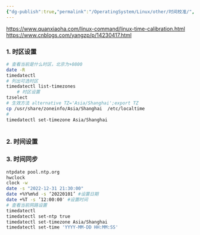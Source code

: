 ```yaml
---
{"dg-publish":true,"permalink":"/OperatingSystem/Linux/other/时间校准/","tags":["time","ntpdate","date"],"noteIcon":"3"}
---
```


https://www.quanxiaoha.com/linux-command/linux-time-calibration.html
https://www.cnblogs.com/yangzp/p/14230417.html

### 1. 时区设置
```sh
# 查看当前是什么时区，北京为+0800
date -R
timedatectl
# 列出可选时区
timedatectl list-timezones
	# 时区设置
tzselect
# 生效方法 alternative TZ='Asia/Shanghai';export TZ
cp /usr/share/zoneinfo/Asia/Shanghai  /etc/localtime
# 
timedatectl set-timezone Asia/Shanghai
 

```
### 2. 时间设置
### 3. 时间同步


```sh
ntpdate pool.ntp.org
hwclock
clock -w
date -s "2022-12-31 21:30:00"
date +%Y%m%d -s ‘20220101’ #设置日期  
date +%T -s ’12:00:00′ #设置时间
# 查看当前网路设置
timedatectl
timedatectl set-ntp true
timedatectl set-timezone Asia/Shanghai
timedatectl set-time 'YYYY-MM-DD HH:MM:SS'

```